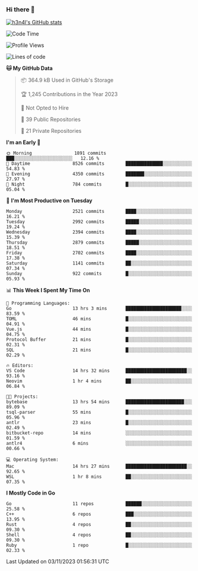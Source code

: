 ### Hi there 👋

[![h3n4l's GitHub stats](https://github-readme-stats.vercel.app/api?username=h3n4l&count_private=true&show_icons=true&theme=radical)](https://github.com/h3n4l/github-readme-stats)

<!--START_SECTION:waka-->
![Code Time](http://img.shields.io/badge/Code%20Time-1%2C669%20hrs%2035%20mins-blue)

![Profile Views](http://img.shields.io/badge/Profile%20Views-0-blue)

![Lines of code](https://img.shields.io/badge/From%20Hello%20World%20I%27ve%20Written-4.1%20million%20lines%20of%20code-blue)

**🐱 My GitHub Data** 

> 📦 364.9 kB Used in GitHub's Storage 
 > 
> 🏆 1,245 Contributions in the Year 2023
 > 
> 🚫 Not Opted to Hire
 > 
> 📜 39 Public Repositories 
 > 
> 🔑 21 Private Repositories 
 > 
**I'm an Early 🐤** 

```text
🌞 Morning                1891 commits        ███░░░░░░░░░░░░░░░░░░░░░░   12.16 % 
🌆 Daytime                8526 commits        ██████████████░░░░░░░░░░░   54.83 % 
🌃 Evening                4350 commits        ███████░░░░░░░░░░░░░░░░░░   27.97 % 
🌙 Night                  784 commits         █░░░░░░░░░░░░░░░░░░░░░░░░   05.04 % 
```
📅 **I'm Most Productive on Tuesday** 

```text
Monday                   2521 commits        ████░░░░░░░░░░░░░░░░░░░░░   16.21 % 
Tuesday                  2992 commits        █████░░░░░░░░░░░░░░░░░░░░   19.24 % 
Wednesday                2394 commits        ████░░░░░░░░░░░░░░░░░░░░░   15.39 % 
Thursday                 2879 commits        █████░░░░░░░░░░░░░░░░░░░░   18.51 % 
Friday                   2702 commits        ████░░░░░░░░░░░░░░░░░░░░░   17.38 % 
Saturday                 1141 commits        ██░░░░░░░░░░░░░░░░░░░░░░░   07.34 % 
Sunday                   922 commits         █░░░░░░░░░░░░░░░░░░░░░░░░   05.93 % 
```


📊 **This Week I Spent My Time On** 

```text
💬 Programming Languages: 
Go                       13 hrs 3 mins       █████████████████████░░░░   83.59 % 
TOML                     46 mins             █░░░░░░░░░░░░░░░░░░░░░░░░   04.91 % 
Vue.js                   44 mins             █░░░░░░░░░░░░░░░░░░░░░░░░   04.75 % 
Protocol Buffer          21 mins             █░░░░░░░░░░░░░░░░░░░░░░░░   02.31 % 
SQL                      21 mins             █░░░░░░░░░░░░░░░░░░░░░░░░   02.29 % 

🔥 Editors: 
VS Code                  14 hrs 32 mins      ███████████████████████░░   93.16 % 
Neovim                   1 hr 4 mins         ██░░░░░░░░░░░░░░░░░░░░░░░   06.84 % 

🐱‍💻 Projects: 
bytebase                 13 hrs 54 mins      ██████████████████████░░░   89.09 % 
tsql-parser              55 mins             █░░░░░░░░░░░░░░░░░░░░░░░░   05.96 % 
antlr                    23 mins             █░░░░░░░░░░░░░░░░░░░░░░░░   02.49 % 
bitbucket-repo           14 mins             ░░░░░░░░░░░░░░░░░░░░░░░░░   01.59 % 
antlr4                   6 mins              ░░░░░░░░░░░░░░░░░░░░░░░░░   00.66 % 

💻 Operating System: 
Mac                      14 hrs 27 mins      ███████████████████████░░   92.65 % 
WSL                      1 hr 8 mins         ██░░░░░░░░░░░░░░░░░░░░░░░   07.35 % 
```

**I Mostly Code in Go** 

```text
Go                       11 repos            ██████░░░░░░░░░░░░░░░░░░░   25.58 % 
C++                      6 repos             ███░░░░░░░░░░░░░░░░░░░░░░   13.95 % 
Rust                     4 repos             ██░░░░░░░░░░░░░░░░░░░░░░░   09.30 % 
Shell                    4 repos             ██░░░░░░░░░░░░░░░░░░░░░░░   09.30 % 
Ruby                     1 repo              █░░░░░░░░░░░░░░░░░░░░░░░░   02.33 % 
```




 Last Updated on 03/11/2023 01:56:31 UTC
<!--END_SECTION:waka-->

